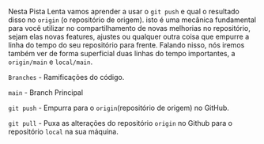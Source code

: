 Nesta Pista Lenta vamos aprender a usar o `git push` e qual o resultado disso no `origin` (o repositório de origem). isto é uma mecânica fundamental para você utilizar no compartilhamento de novas melhorias no repositório, sejam elas novas features, ajustes ou qualquer outra coisa que empurre a linha do tempo do seu repositório para frente. Falando nisso, nós iremos também ver de forma superficial duas linhas do tempo importantes, a `origin/main` e `local/main`.

`Branches` - Ramificações do código.

`main` - Branch Principal

`git push` - Empurra para o `origin`(repositório de origem) no GitHub.

`git pull` - Puxa as alterações do repositório `origin` no Github para o repositório `local` na sua máquina.

